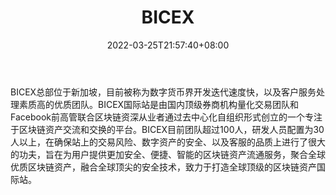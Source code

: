 ﻿---
weight: 
title: "BICEX"
description: "BICEX总部位于新加坡，目前被称…"
date: 2022-03-25T21:57:40+08:00
lastmod: 2022-03-25T16:45:40+08:00
draft: false
authors: ["Metabd"]
featuredImage: "bicex.webp"
link: ""
tags: ["交易所","BICEX"]
categories: ["navigation"]
navigation: ["交易所"]
lightgallery: true
toc: true
pinned: false
recommend: false
recommend1: false
---
BICEX总部位于新加坡，目前被称为数字货币界开发迭代速度快，以及客户服务处理素质高的优质团队。BICEX国际站是由国内顶级券商机构量化交易团队和Facebook前高管联合区块链资深从业者通过去中心化自组织形式创立的一个专注于区块链资产交流和交换的平台。BICEX目前团队超过100人，研发人员配置为30人以上，在确保站上的交易风险、数字资产的安全、以及客服的品质上进行了很大的功夫，旨在为用户提供更加安全、便捷、智能的区块链资产流通服务，聚合全球优质区块链资产，融合全球顶尖的安全技术，致力于打造全球顶级的区块链资产国际站。
